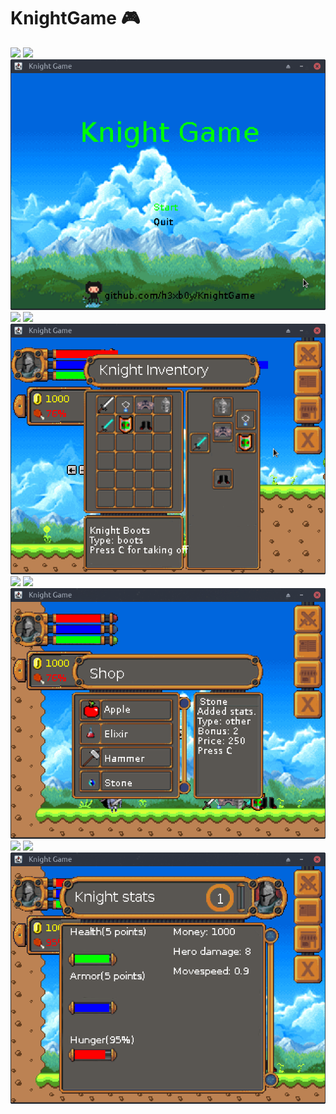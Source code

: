 # KnightGame :video_game:
<img src="https://i.imgur.com/QgVXt8U.png" /> 

<img src="https://img.shields.io/badge/KnightGame-Menu-orange.svg" /> 
<img src="https://github.com/h3xb0y/KnightGame/blob/master/images/menu.png" /> 
<img src="https://i.imgur.com/QgVXt8U.png" /> 
<img src="https://img.shields.io/badge/KnightGame-Inventory-red.svg" /> 
<img src="https://github.com/h3xb0y/KnightGame/blob/master/images/inventory.png" /> 
<img src="https://i.imgur.com/QgVXt8U.png" /> 
<img src="https://img.shields.io/badge/KnightGame-Shop-blue.svg" /> 
<img src="https://github.com/h3xb0y/KnightGame/blob/master/images/shop.png" /> 
<img src="https://i.imgur.com/QgVXt8U.png" /> 
<img src="https://img.shields.io/badge/KnightGame-Stats-yellow.svg" /> 
<img src="https://github.com/h3xb0y/KnightGame/blob/master/images/stats.png" /> 
